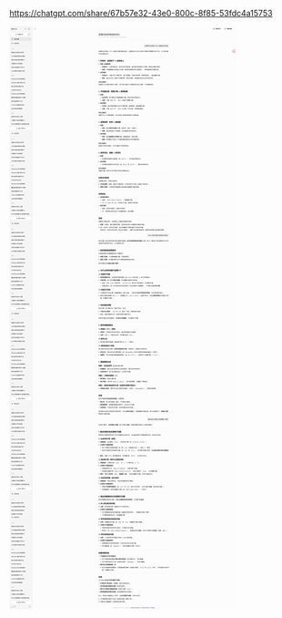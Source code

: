 https://chatgpt.com/share/67b57e32-43e0-800c-8f85-53fdc4a15753

![动态规划和回溯](images/%E5%8A%A8%E6%80%81%E8%A7%84%E5%88%92/image.png)
